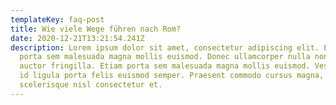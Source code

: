 ```yaml
---
templateKey: faq-post
title: Wie viele Wege führen nach Rom?
date: 2020-12-21T13:21:54.241Z
description: Lorem ipsum dolor sit amet, consectetur adipiscing elit. Etiam
  porta sem malesuada magna mollis euismod. Donec ullamcorper nulla non metus
  auctor fringilla. Etiam porta sem malesuada magna mollis euismod. Vestibulum
  id ligula porta felis euismod semper. Praesent commodo cursus magna, vel
  scelerisque nisl consectetur et.
---
```

